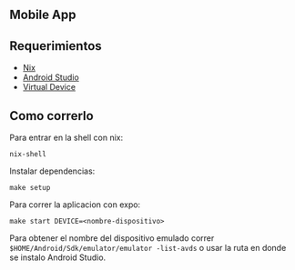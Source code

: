 ## Mobile App

## Requerimientos
- [Nix](https://nix.dev/tutorials/install-nix)
- [Android Studio](https://developer.android.com/studio)
- [Virtual Device](https://docs.expo.dev/workflow/android-studio-emulator/#step-2-set-up-a-virtual-device)

## Como correrlo

Para entrar en la shell con nix:
```
nix-shell
```

Instalar dependencias:
```
make setup
```

Para correr la aplicacion con expo:
```
make start DEVICE=<nombre-dispositivo>
```

Para obtener el nombre del dispositivo emulado correr `$HOME/Android/Sdk/emulator/emulator -list-avds` o usar la ruta en donde se instalo Android Studio.